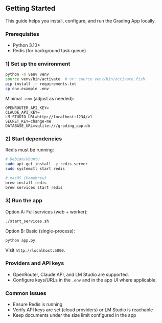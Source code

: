 ## Getting Started

This guide helps you install, configure, and run the Grading App locally.

### Prerequisites

- Python 3.10+
- Redis (for background task queue)

### 1) Set up the environment

```bash
python -m venv venv
source venv/bin/activate  # or: source venv/bin/activate.fish
pip install -r requirements.txt
cp env.example .env
```

Minimal `.env` (adjust as needed):

```env
OPENROUTER_API_KEY=
CLAUDE_API_KEY=
LM_STUDIO_URL=http://localhost:1234/v1
SECRET_KEY=change-me
DATABASE_URL=sqlite:///grading_app.db
```

### 2) Start dependencies

Redis must be running:

```bash
# Debian/Ubuntu
sudo apt-get install -y redis-server
sudo systemctl start redis

# macOS (Homebrew)
brew install redis
brew services start redis
```

### 3) Run the app

Option A: Full services (web + worker):

```bash
./start_services.sh
```

Option B: Basic (single-process):

```bash
python app.py
```

Visit `http://localhost:5000`.

### Providers and API keys

- OpenRouter, Claude API, and LM Studio are supported.
- Configure keys/URLs in the `.env` and in the app UI where applicable.

### Common issues

- Ensure Redis is running
- Verify API keys are set (cloud providers) or LM Studio is reachable
- Keep documents under the size limit configured in the app
